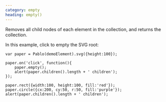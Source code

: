 ```yaml
--- 
category: empty
heading: empty()
---
```


Removes all child nodes of each element in the collection, and returns the collection.

In this example, click to empty the SVG root:

    var paper = Pablo(demoElement).svg({height:100});

    paper.on('click', function(){
        paper.empty();
        alert(paper.children().length + ' children');
    });

    paper.rect({width:100, height:100, fill:'red'});
    paper.circle({cx:200, cy:50, r:50, fill:'purple'});
    alert(paper.children().length + ' children');